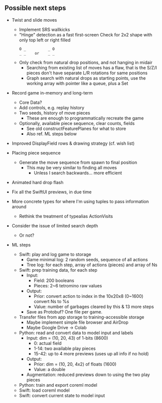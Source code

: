 
## Possible next steps

- Twist and slide moves
    - Implement SRS wallkicks
    - "Hinge" detection as a fast first-screen
        Check for 2x2 shape with only top left or right filled
        ```
        O _          _ O
        _ _    or    _ _
        ```
    - Only check from natural drop positions, and not hanging in midair
        - Searching from existing list of moves has a flaw, that is the S/Z/I
          pieces don't have separate L/R rotations for same positions
        - Graph search with natural drops as starting points, use the working
          array with pointer like a queue, plus a Set

- Record game in-memory and long-term
    - Core Data?
    - Add controls, e.g. replay history
    - Two seeds, history of move pieces
        - These are enough to programmatically recreate the game
    - Optionally, available piece sequence, clear counts, fields
        - See old constructFeaturePlanes for what to store
        - Also ref. ML steps below

- Improved DisplayField rows & drawing strategy (cf. wish list)

- Placing piece sequence
    - Generate the move sequence from spawn to final position
        - This may be very similar to finding all moves
            - Unless I search backwards... more efficient

- Animated hard drop flash
   
- Fix all the SwiftUI previews, in due time

- More concrete types for where I'm using tuples to pass information around
    - Rethink the treatment of typealias ActionVisits
    
- Consider the issue of limited search depth
    - Or not?

- ML steps
    - Swift: play and log game to storage
        - Game minimal log: 2 random seeds, sequence of all actions
        - Tree log: for each step, array of actions (pieces) and array of Ns
    - Swift: prep training data, for each step
        - Input:
            - Field: 200 booleans
            - Pieces: 2~6 tetromino raw values
        - Output:
            - Prior: convert action to index in the 10x20x8 (0~1600)
                     convert Ns to %s
            - Value: number of garbages cleared by this & 13 more steps
        - Save as Protobuf?  One file per game.
    - Transfer files from app storage to training-accessible storage
        - Maybe implement simple file browser and AirDrop
        - Maybe Google Drive -> Colab
    - Python: read and convert data to model input and labels
        - Input: dim = (10, 20, 43) of 1-bits (8600)
            - 0: actual field
            - 1-14: two available play pieces
            - 15-42: up to 4 more previews (uses up all info if no hold)
        - Output:
            - Prior: dim = (10, 20, 4x2) of floats (1600)
            - Value: a double
        - Augmentation: reduced previews down to using the two play pieces
    - Python: train and export coreml model
    - Swift: load coreml model
    - Swift: convert current state to model input



